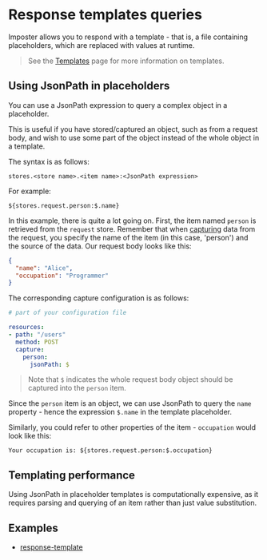 # Response templates queries

Imposter allows you to respond with a template - that is, a file containing placeholders, which are replaced with values at runtime.

> See the [Templates](./templates.md) page for more information on templates.

## Using JsonPath in placeholders

You can use a JsonPath expression to query a complex object in a placeholder.

This is useful if you have stored/captured an object, such as from a request body, and wish to use some part of the object instead of the whole object in a template.

The syntax is as follows:

```
stores.<store name>.<item name>:<JsonPath expression>
```

For example:

```
${stores.request.person:$.name}
```

In this example, there is quite a lot going on. First, the item named `person` is retrieved from the `request` store. Remember that when [capturing](./data_capture.md) data from the request, you specify the name of the item (in this case, 'person') and the source of the data. Our request body looks like this:

```json
{
  "name": "Alice",
  "occupation": "Programmer"
}
```

The corresponding capture configuration is as follows:

```yaml
# part of your configuration file

resources:
- path: "/users"
  method: POST
  capture:
    person:
      jsonPath: $
```

> Note that `$` indicates the whole request body object should be captured into the `person` item.

Since the `person` item is an object, we can use JsonPath to query the `name` property - hence the expression `$.name` in the template placeholder.

Similarly, you could refer to other properties of the item - `occupation` would look like this:

```
Your occupation is: ${stores.request.person:$.occupation}
```

## Templating performance

Using JsonPath in placeholder templates is computationally expensive, as it requires parsing and querying of an item rather than just value substitution.

## Examples

- [response-template](https://github.com/outofcoffee/imposter/blob/main/examples/rest/response-template)
